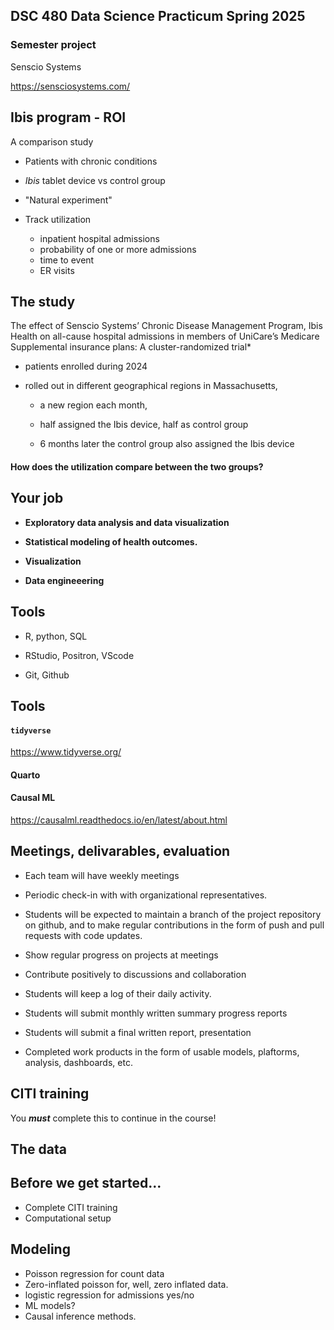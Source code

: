 ## DSC 480 Data Science Practicum Spring 2025 



### Semester project

Senscio Systems

<https://sensciosystems.com/>

## Ibis program - ROI

A comparison study

-   Patients with chronic conditions

-   *Ibis* tablet device vs control group

-   "Natural experiment"

-   Track utilization

    -   inpatient hospital admissions
    -   probability of one or more admissions
    -   time to event
    -   ER visits

## The study

<div>

The effect of Senscio Systems’ Chronic Disease Management Program, Ibis Health on all-cause hospital admissions in members of UniCare’s Medicare Supplemental insurance plans: A cluster-randomized trial*


-   patients enrolled during 2024

-   rolled out in different geographical regions in Massachusetts,

    -   a new region each month,

    -   half assigned the Ibis device, half as control group

    -   6 months later the control group also assigned the Ibis device

#### How does the utilization compare between the two groups?

## Your job

-   **Exploratory data analysis and data visualization**

-   **Statistical modeling of health outcomes.**

-   **Visualization**

-   **Data engineeering**

## Tools

-   R, python, SQL

-   RStudio, Positron, VScode

-   Git, Github

## Tools

#### `tidyverse`

<https://www.tidyverse.org/>

#### Quarto

#### Causal ML

<https://causalml.readthedocs.io/en/latest/about.html>

## Meetings, delivarables, evaluation

-   Each team will have weekly meetings

-   Periodic check-in with with organizational representatives.

-   Students will be expected to maintain a branch of the project repository on github, and to make regular contributions in the form of push and pull requests with code updates.

-   Show regular progress on projects at meetings

-   Contribute positively to discussions and collaboration

-   Students will keep a log of their daily activity.

-   Students will submit monthly written summary progress reports

-   Students will submit a final written report, presentation

-   Completed work products in the form of usable models, plaftorms, analysis, dashboards, etc.

## CITI training

You ***must*** complete this to continue in the course!

## The data

## Before we get started...

-   Complete CITI training
-   Computational setup

## Modeling

-   Poisson regression for count data
-   Zero-inflated poisson for, well, zero inflated data.
-   logistic regression for admissions yes/no
-   ML models?
-   Causal inference methods.



